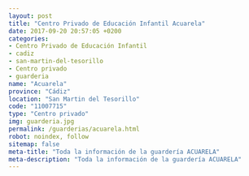 ```yaml
---
layout: post
title: "Centro Privado de Educación Infantil Acuarela"
date: 2017-09-20 20:57:05 +0200
categories:
- Centro Privado de Educación Infantil
- cadiz
- san-martin-del-tesorillo
- Centro privado
- guarderia
name: "Acuarela"
province: "Cádiz"
location: "San Martin del Tesorillo"
code: "11007715"
type: "Centro privado"
img: guarderia.jpg
permalink: /guarderias/acuarela.html
robot: noindex, follow
sitemap: false
meta-title: "Toda la información de la guardería ACUARELA"
meta-description: "Toda la información de la guardería ACUARELA"
---
```

